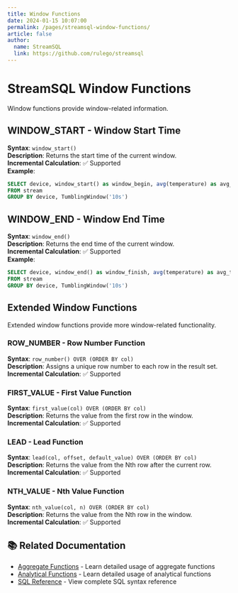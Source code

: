 ```yaml
---
title: Window Functions
date: 2024-01-15 10:07:00
permalink: /pages/streamsql-window-functions/
article: false
author: 
  name: StreamSQL
  link: https://github.com/rulego/streamsql
---
```


# StreamSQL Window Functions

Window functions provide window-related information.

## WINDOW_START - Window Start Time
**Syntax**: `window_start()`  
**Description**: Returns the start time of the current window.  
**Incremental Calculation**: ✅ Supported  
**Example**:
```sql
SELECT device, window_start() as window_begin, avg(temperature) as avg_temp 
FROM stream 
GROUP BY device, TumblingWindow('10s')
```

## WINDOW_END - Window End Time
**Syntax**: `window_end()`  
**Description**: Returns the end time of the current window.  
**Incremental Calculation**: ✅ Supported  
**Example**:
```sql
SELECT device, window_end() as window_finish, avg(temperature) as avg_temp 
FROM stream 
GROUP BY device, TumblingWindow('10s')
```

## Extended Window Functions

Extended window functions provide more window-related functionality.

### ROW_NUMBER - Row Number Function
**Syntax**: `row_number() OVER (ORDER BY col)`  
**Description**: Assigns a unique row number to each row in the result set.  
**Incremental Calculation**: ✅ Supported  

### FIRST_VALUE - First Value Function
**Syntax**: `first_value(col) OVER (ORDER BY col)`  
**Description**: Returns the value from the first row in the window.  
**Incremental Calculation**: ✅ Supported  

### LEAD - Lead Function
**Syntax**: `lead(col, offset, default_value) OVER (ORDER BY col)`  
**Description**: Returns the value from the Nth row after the current row.  
**Incremental Calculation**: ✅ Supported  

### NTH_VALUE - Nth Value Function
**Syntax**: `nth_value(col, n) OVER (ORDER BY col)`  
**Description**: Returns the value from the Nth row in the window.  
**Incremental Calculation**: ✅ Supported  

## 📚 Related Documentation

- [Aggregate Functions](/en/pages/streamsql-aggregate-functions/) - Learn detailed usage of aggregate functions
- [Analytical Functions](/en/pages/streamsql-analytical-functions/) - Learn detailed usage of analytical functions
- [SQL Reference](/en/pages/streamsql-sql/) - View complete SQL syntax reference
